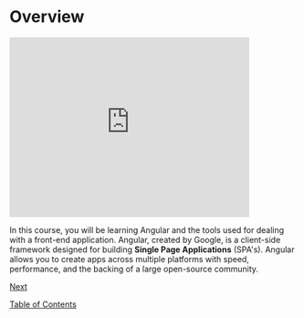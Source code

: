 # Overview

<iframe width="420" height="315" src="https://player.vimeo.com/external/255108911.hd.mp4?s=6b5677060b0ba10f2fb4b9eb9a98e44486a10157&profile_id=175" frameborder="0" allowfullscreen></iframe>

In this course, you will be learning Angular and the tools used for dealing with a front-end application. Angular, created by Google, is a client-side framework designed for building **Single Page Applications** (SPA's). Angular allows you to create apps across multiple platforms with speed, performance, and the backing of a large open-source community.

[Next](./2.md)

[Table of Contents](./README.md)
